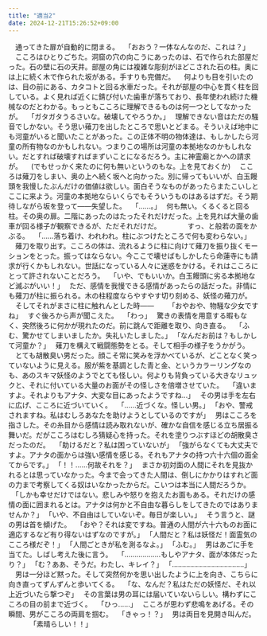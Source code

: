 ```yaml
---
title: "適当2"
date: 2024-12-21T15:26:52+09:00
---
```

　通ってきた扉が自動的に閉まる。
　｢おおう？一体なんなのだ、これは？｣
　こころはひとりごちた。洞窟の穴の向こうにあったのは、石で作られた部屋だった。石の壁に石の天井。部屋の角には複雑な彫刻がほどこされた石の柱。奥には上に続く木で作られた坂がある。手すりも完備だ。
　何よりも目を引いたのは、目の前にある、カタコトと回る水車だった。それが部屋の中心を貫く柱を回している。よく見れば近くに錆び付いた歯車が落ちており、長年使われ続けた機械なのだとわかる。もっともこころに理解できるものは何一つとしてなかったが。
　｢ガタガタうるさいな。破壊してやろうか。｣
　理解できない音はただの騒音でしかない。そう思い薙刀を出したところで思いとどまる。そういえば地中にも河童がいると聞いたことがあった。この正体不明の物体達は、もしかしたら河童の所有物なのかもしれない。つまりこの場所は河童の本拠地なのかもしれない。だとすれば破壊すればまずいことになるだろう。主に神霊廟とかへの請求が。
　(でもせっかく来たのに何も無いというのもな。上を見ておくか)
　こころは薙刀をしまい、奥の上へ続く坂へと向かった。別に帰ってもいいが、白玉饅頭を我慢したぶんだけの価値は欲しい。面白そうなものがあったらまたこいしとここに来よう。河童の本拠地ならいくらでもそういうものはあるはずだ。そう期待しながら坂を登って――失望した。
　｢……。｣
　何も無い。くるくると回る柱。その奥の扉。二階にあったのはたったそれだけだった。上を見れば大量の歯車が回る様子が観察できるが、ただそれだけだ。
　
　
　すっ、と般若の面をかぶる。
　｢……落ち着け、われわれ。柱にぶつけたところで何も変わらない。｣
　薙刀を取り出す。こころの体は、流れるように柱に向けて薙刀を振り抜くモーションをとった。振ってはならない。今ここで壊せばもしかしたら命蓮寺にも請求が行くかもしれない。世話になっている人々に迷惑をかける。それはこころにとって許されないことだろう。
　｢いや、でもいいか。白玉饅頭に劣る本拠地など滅ぶがいい！｣
　ただ、感情を我慢できる感情があったらの話だった。非情にも薙刀が柱に振られる。木の柱程度ならやすやす切り刻める、妖怪の薙刀が。
　そしてそれがまさに柱に触れんとした時――
　
　｢おやおや、物騒な少女ですね｣
　すぐ後ろから声が聞こえた。
　｢わっ｣
　驚きの表情を用意する暇もなく、突然後ろに何かが現れたのだ。前に跳んで距離を取り、向き直る。
　｢ふむ、驚かせてしまいましたか。失礼いたしました。｣
　｢なんだお前は？もしかして河童か？｣
　薙刀を構えて戦闘態勢をとる。そして相手の様子をうかがう。
　とても胡散臭い男だった。顔こそ常に笑みを浮かべているが、どことなく笑っていないように見える。服が紫を基調とした青と金、というカラーリングなのも、あのスキマ妖怪のようでとても怪しい。何よりも背負っている大きなリュックと、それに付いている大量のお面がその怪しさを倍増させていた。
　｢違いますよ。それよりもアナタ、大変な目にあったようですね…｣
　その男は手を左右に広げ、こころに近づいていく。
　｢……近づくな。怪しい男。｣
　｢おや、警戒されますね。私はむしろあなたを助けようとしているのですが｣
　男はこころを指さした。その糸目から感情は読み取れないが、確かな自信を感じる立ち居振る舞いだ。だがこころはむしろ猜疑心を持った。それを塗りつぶすほどの胡散臭さだったのだ。
　｢助けるだと？私は困っていないが｣
　｢強がらなくても大丈夫ですよ。アナタの面からは強い感情を感じる。それもアナタの持つ六十六個の面全てからです。｣
　｢！！……何故それを？｣
　まさか初対面の人間にそれを見抜かれるとは思っていなかった。今まで会ってきた人間は、倒しにかかりはすれど面の力まで考察してくる奴はいなかったからだ。こいつは本当に人間だろうか。
　｢しかも幸せだけではない。悲しみや怒りを抱えたお面もある。それだけの感情の面に囲まれるとは。アナタは何かと不自由な暮らしをしてきたのではありませんか？｣
　｢いや、不自由はしていないぞ。毎日が楽しい。｣
　そう言うと、謎の男は首を傾げた。
　｢おや？それは変ですね。普通の人間が六十六ものお面に適応するなど有り得ないはずなのですが。｣
　｢人間だと？私は妖怪だ！面霊気のこころ様だぞ！｣
　｢人間ごときが私を測るなよ。｣
　｢ふむ。｣
　男はあごに手を当てた。しばし考えた後に言う。
　｢………………もしやアナタ、面が本体だったり？｣
　｢む？ああ、そうだ。わたし、キレイ？｣
　｢………………………………｣
　男は一分ほど黙った。そして突然何かを思い出したように上を向き、こちらに向き直ってずんずんと歩いてくる。
　｢な、なんだ？私はただの妖怪だ、それ以上近づいたら撃つぞ｣
　その言葉は男の耳には届いていないらしい。構わずにこころの目の前まで近づく。
　｢ひっ……｣
　こころが思わず悲鳴をあげる。その瞬間、男がこころの両肩を掴む。
　｢きゃっ！？｣
　男は両目を見開き叫んだ。
　
　
　｢素晴らしい！！｣
